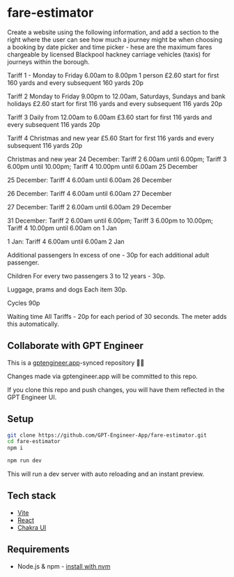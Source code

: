 # fare-estimator

Create a website using the following information, and add a section to the right where the user can see how much a journey might be when choosing a booking by date picker and time picker - hese are the maximum fares chargeable by licensed Blackpool hackney carriage vehicles (taxis) for journeys within the borough.

Tariff 1 - Monday to Friday 6.00am to 8.00pm
1 person £2.60 start for first 160 yards and every subsequent 160 yards 20p

Tariff 2 Monday to Friday 9.00pm to 12.00am, Saturdays, Sundays and bank holidays
£2.60 start for first 116 yards and every subsequent 116 yards 20p

Tariff 3 Daily from 12.00am to 6.00am
£3.60 start for first 116 yards and every subsequent 116 yards 20p

Tariff 4 Christmas and new year
£5.60 Start for first 116 yards and every subsequent 116 yards 20p

Christmas and new year
24 December: Tariff 2 6.00am until 6.00pm; Tariff 3 6.00pm until 10.00pm; Tariff 4 10.00pm until 6.00am 25 December

25 December: Tariff 4 6.00am until 6.00am 26 December

26 December: Tariff 4 6.00am until 6.00am 27 December

27 December: Tariff 2 6.00am until 6.00am 29 December

31 December: Tariff 2 6.00am until 6.00pm; Tariff 3 6.00pm to 10.00pm; Tariff 4 10.00pm until 6.00am on 1 Jan

1 Jan: Tariff 4 6.00am until 6.00am 2 Jan

Additional passengers
In excess of one - 30p for each additional adult passenger.

Children
For every two passengers 3 to 12 years - 30p.

Luggage, prams and dogs
Each item 30p.

Cycles
90p

Waiting time
All Tariffs - 20p for each period of 30 seconds. The meter adds this automatically.

## Collaborate with GPT Engineer

This is a [gptengineer.app](https://gptengineer.app)-synced repository 🌟🤖

Changes made via gptengineer.app will be committed to this repo.

If you clone this repo and push changes, you will have them reflected in the GPT Engineer UI.

## Setup

```sh
git clone https://github.com/GPT-Engineer-App/fare-estimator.git
cd fare-estimator
npm i
```

```sh
npm run dev
```

This will run a dev server with auto reloading and an instant preview.

## Tech stack

- [Vite](https://vitejs.dev/)
- [React](https://react.dev/)
- [Chakra UI](https://chakra-ui.com/)

## Requirements

- Node.js & npm - [install with nvm](https://github.com/nvm-sh/nvm#installing-and-updating)
